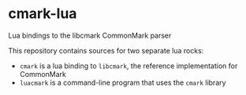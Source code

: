 cmark-lua
=========

Lua bindings to the libcmark CommonMark parser

This repository contains sources for two separate lua rocks:

- `cmark` is a lua binding to `libcmark`, the reference
  implementation for CommonMark
- `luacmark` is a command-line program that uses the `cmark`
  library

